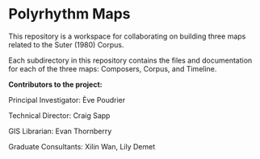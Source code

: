 # Polyrhythm Maps

This repository is a workspace for collaborating on building three maps related to the Suter (1980) Corpus.

Each subdirectory in this repository contains the files and documentation for each of the three maps: Composers, Corpus, and Timeline.

**Contributors to the project:**

Principal Investigator: Ève Poudrier

Technical Director: Craig Sapp

GIS Librarian: Evan Thornberry

Graduate Consultants: Xilin Wan, Lily Demet

